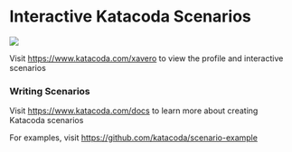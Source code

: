 # Interactive Katacoda Scenarios

[![](http://shields.katacoda.com/katacoda/xavero/count.svg)](https://www.katacoda.com/xavero "Get your profile on Katacoda.com")

Visit https://www.katacoda.com/xavero to view the profile and interactive scenarios

### Writing Scenarios
Visit https://www.katacoda.com/docs to learn more about creating Katacoda scenarios

For examples, visit https://github.com/katacoda/scenario-example
